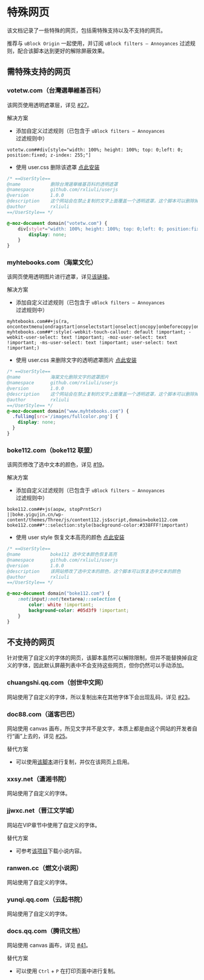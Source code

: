 ﻿# 特殊网页

该文档记录了一些特殊的网页，包括需特殊支持以及不支持的网页。

推荐与 `uBlock Origin` 一起使用，并订阅 `uBlock filters – Annoyances` 过滤规则，配合该脚本达到更好的解除屏蔽效果。

## 需特殊支持的网页

### votetw.com（台灣選舉維基百科）

该网页使用透明遮罩层，详见 [#27](https://github.com/rxliuli/userjs/issues/27)。

解决方案

- 添加自定义过滤规则（已包含于 `uBlock filters – Annoyances` 过滤规则中）

```ubo
votetw.com##div[style="width: 100%; height: 100%; top: 0;left: 0; position:fixed; z-index: 255;"]
```

- 使用 user.css 删除该遮罩 [点此安装](https://github.com/rxliuli/userjs/blob/master/packages/usercss/%E5%88%A0%E9%99%A4%E5%8F%B0%E7%81%A3%E9%81%B8%E8%88%89%E7%B6%AD%E5%9F%BA%E7%99%BE%E7%A7%91%E7%9A%84%E9%80%8F%E6%98%8E%E9%81%AE%E7%BD%A9.user.css)

```css
/* ==UserStyle==
@name           删除台灣選舉維基百科的透明遮罩
@namespace      github.com/rxliuli/userjs
@version        1.0.0
@description    这个网站会在禁止复制的文字上面覆盖一个透明遮罩，这个脚本可以删除掉它
@author         rxliuli
==/UserStyle== */

@-moz-document domain("votetw.com") {
    div[style*="width: 100%; height: 100%; top: 0;left: 0; position:fixed; z-index: 255;"] {
        display: none;
    }
}
```

### myhtebooks.com（海棠文化）

该网页使用透明图片进行遮罩，详见[该链接](https://greasyfork.org/zh-CN/scripts/391193-%E8%A7%A3%E9%99%A4%E7%BD%91%E9%A1%B5%E9%99%90%E5%88%B6/discussions/89917#comment-214785)。

解决方案

- 添加自定义过滤规则（已包含于 `uBlock filters – Annoyances` 过滤规则中）

```ubo
myhtebooks.com##+js(ra, oncontextmenu|ondragstart|onselectstart|onselect|oncopy|onbeforecopy|onkeydown|onunload)
myhtebooks.com##*:style(-webkit-touch-callout: default !important; -webkit-user-select: text !important; -moz-user-select: text !important; -ms-user-select: text !important; user-select: text !important;)
```

- 使用 user.css 来删除文字的透明遮罩图片 [点此安装](https://github.com/rxliuli/userjs/blob/master/packages/usercss/%E6%B5%B7%E6%A3%A0%E6%96%87%E5%8C%96%E5%88%A0%E9%99%A4%E6%96%87%E5%AD%97%E7%9A%84%E9%81%AE%E7%BD%A9%E5%9B%BE%E7%89%87.user.css)

```css
/* ==UserStyle==
@name           海棠文化删除文字的遮罩图片
@namespace      github.com/rxliuli/userjs
@version        1.0.0
@description    这个网站会在禁止复制的文字上面覆盖一个透明遮罩，这个脚本可以删除掉它
@author         rxliuli
==/UserStyle== */
@-moz-document domain("www.myhtebooks.com") {
  .fullimg[src='/images/fullcolor.png'] {
    display: none;
  }
}
```

### boke112.com（boke112 联盟）

该网页修改了选中文本的颜色，详见 [#19](https://github.com/rxliuli/userjs/issues/19)。

解决方案

- 添加自定义过滤规则（已包含于 `uBlock filters – Annoyances` 过滤规则中）

```ubo
boke112.com##+js(aopw, stopPrntScr)
||boke.yigujin.cn/wp-content/themes/Three/js/content112.js$script,domain=boke112.com
boke112.com##*::selection:style(background-color:#338FFF!important)
```

- 使用 user style 恢复文本高亮的颜色 [点此安装](https://github.com/rxliuli/userjs/blob/master/packages/usercss/boke112%20%E9%80%89%E4%B8%AD%E6%96%87%E6%9C%AC%E9%A2%9C%E8%89%B2%E6%81%A2%E5%A4%8D%E9%AB%98%E4%BA%AE.user.css)

```css
/* ==UserStyle==
@name           boke112 选中文本颜色恢复高亮
@namespace      github.com/rxliuli/userjs
@version        1.0.0
@description    该网站修改了选中文本的颜色，这个脚本可以恢复选中文本的颜色
@author         rxliuli
==/UserStyle== */

@-moz-document domain("boke112.com") {
    :not(input):not(textarea)::selection {
        color: white !important;
        background-color: #05d3f9 !important;
    }
}
```

## 不支持的网页

针对使用了自定义的字体的网页，该脚本虽然可以解除限制，但并不能替换掉自定义的字体，因此默认屏蔽列表中不会支持这些网页，但你仍然可以手动添加。

### chuangshi.qq.com（创世中文网）

网站使用了自定义的字体，所以复制出来在其他字体下会出现乱码，详见 [#23](https://github.com/rxliuli/userjs/issues/23)。

### doc88.com（道客巴巴）

网站使用 canvas 画布，所见文字并不是文字，本质上都是由这个网站的开发者自行“画”上去的，详见 [#25](https://github.com/rxliuli/userjs/issues/25)。

替代方案

- 可以使用[该脚本](https://greasyfork.org/zh-CN/scripts/405130)进行复制，并仅在该网页上启用。

### xxsy.net（潇湘书院）

网站使用了自定义的字体。

### jjwxc.net（晋江文学城）

网站在VIP章节中使用了自定义的字体。

替代方案

- 可参考[该项目](https://github.com/7325156/jjwxcNovelCrawler)下载小说内容。

### ranwen.cc（燃文小说网）

网站使用了自定义的字体。

### yunqi.qq.com（云起书院）

网站使用了自定义的字体。

### docs.qq.com（腾讯文档）

网站使用 canvas 画布，详见 [#41](https://github.com/rxliuli/userjs/issues/41)。

替代方案

- 可以使用 `Ctrl` + `P` 在打印页面中进行复制。
